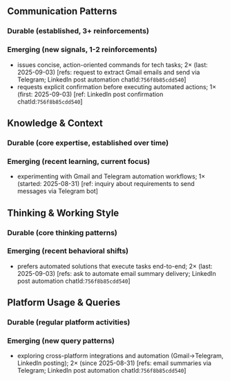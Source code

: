 ## Communication Patterns
### Durable (established, 3+ reinforcements)

### Emerging (new signals, 1-2 reinforcements)
- issues concise, action-oriented commands for tech tasks; 2× (last: 2025-09-03) [refs: request to extract Gmail emails and send via Telegram; LinkedIn post automation chatId:`756f8b85cdd540`]
- requests explicit confirmation before executing automated actions; 1× (first: 2025-09-03) [ref: LinkedIn post confirmation chatId:`756f8b85cdd540`]

## Knowledge & Context
### Durable (core expertise, established over time)

### Emerging (recent learning, current focus)
- experimenting with Gmail and Telegram automation workflows; 1× (started: 2025-08-31) [ref: inquiry about requirements to send messages via Telegram bot]

## Thinking & Working Style
### Durable (core thinking patterns)

### Emerging (recent behavioral shifts)
- prefers automated solutions that execute tasks end-to-end; 2× (last: 2025-09-03) [refs: ask to automate email summary delivery; LinkedIn post automation chatId:`756f8b85cdd540`]

## Platform Usage & Queries
### Durable (regular platform activities)

### Emerging (new query patterns)
- exploring cross-platform integrations and automation (Gmail→Telegram, LinkedIn posting); 2× (since 2025-08-31) [refs: email summaries via Telegram; LinkedIn post automation chatId:`756f8b85cdd540`]